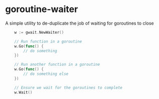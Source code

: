 # goroutine-waiter
A simple utility to de-duplicate the job of waiting for goroutines to close

```go
	w := gwait.NewWaiter()

	// Run function in a goroutine
	w.Go(func() {
		// do something
	})

	// Run another function in a goroutine
	w.Go(func() {
		// do something else
	})

	// Ensure we wait for the goroutines to complete
	w.Wait()
```
